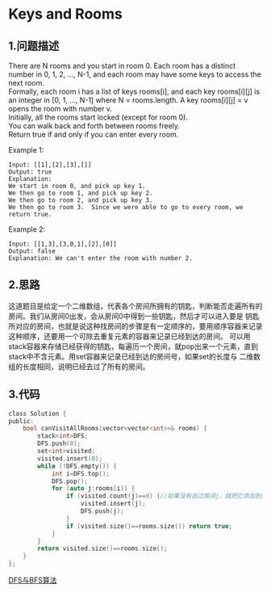 Keys and Rooms
===

1.问题描述
---

There are N rooms and you start in room 0.  Each room has a distinct number in 0, 1, 2, ..., N-1, and each room may have some keys to access the next room. <br>
Formally, each room i has a list of keys rooms[i], and each key rooms[i][j] is an integer in [0, 1, ..., N-1] where N = rooms.length.  A key rooms[i][j] = v opens the room with number v.<br>
Initially, all the rooms start locked (except for room 0). <br>
You can walk back and forth between rooms freely.<br>
Return true if and only if you can enter every room.<br>

Example 1:

```
Input: [[1],[2],[3],[]]
Output: true
Explanation:  
We start in room 0, and pick up key 1.
We then go to room 1, and pick up key 2.
We then go to room 2, and pick up key 3.
We then go to room 3.  Since we were able to go to every room, we return true.
```

Example 2:

```
Input: [[1,3],[3,0,1],[2],[0]]
Output: false
Explanation: We can't enter the room with number 2.
```

2.思路
---

这道题目是给定一个二维数组，代表各个房间所拥有的钥匙，判断能否走遍所有的房间。我们从房间0出发，会从房间0中得到一些钥匙，然后才可以进入要是
钥匙所对应的房间，也就是说这种找房间的步骤是有一定顺序的，要用顺序容器来记录这种顺序，还要用一个可除去重复元素的容器来记录已经到达的房间。
可以用stack容器来存储已经获得的钥匙，每遍历一个房间，就pop出来一个元素，直到stack中不含元素。用set容器来记录已经到达的房间号，如果set的长度与
二维数组的长度相同，说明已经去过了所有的房间。

3.代码
---

```c
class Solution {
public:
    bool canVisitAllRooms(vector<vector<int>>& rooms) {
        stack<int>DFS;
        DFS.push(0);
        set<int>visited;
        visited.insert(0);
        while (!DFS.empty()) {
            int i=DFS.top();
            DFS.pop();
            for (auto j:rooms[i]) {
                if (visited.count(j)==0) {//如果没有去过房间j，就把它添加到stack和set容器中
                    visited.insert(j);
                    DFS.push(j);
                }
                if (visited.size()==rooms.size()) return true;
            }
        }
        return visited.size()==rooms.size();
    }
};
```

[DFS与BFS算法](https://www.cnblogs.com/whywhy/p/4888632.html)

